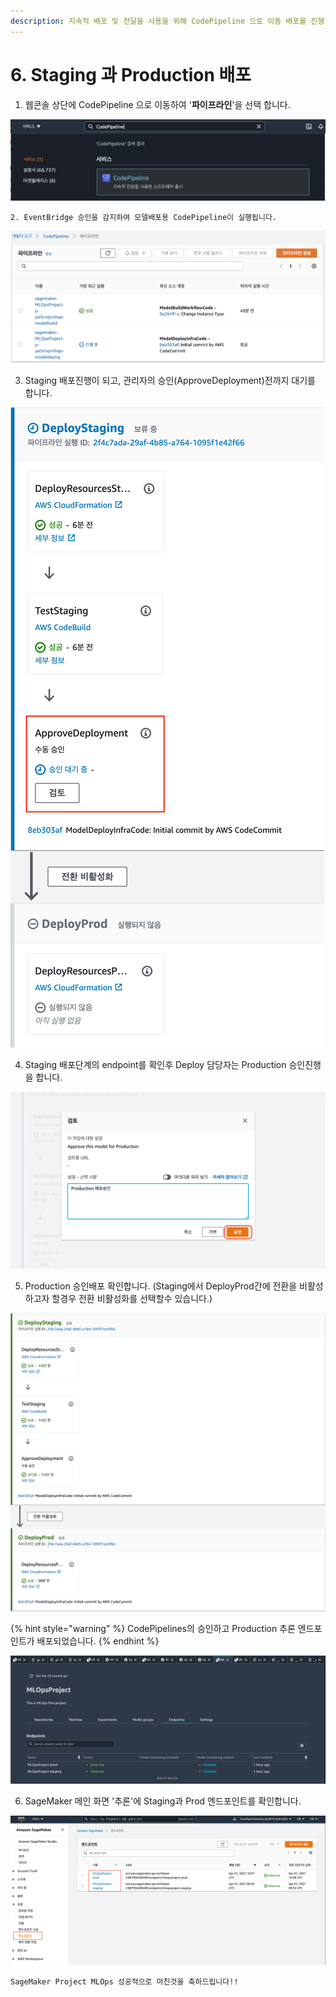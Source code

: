 ```yaml
---
description: 지속적 배포 및 전달을 사용을 위해 CodePipeline 으로 이동 배포를 진행합니다.
---
```


# 6. Staging 과 Production 배포

1. 웹콘솔 상단에 CodePipeline 으로 이동하여 '**파이프라인**'을 선택 합니다.

![](.gitbook/assets/screen-shot-2021-04-20-at-2.22.26-pm.png)

    2. EventBridge 승인을 감지하여 모델배포용 CodePipeline이 실행됩니다.

![](.gitbook/assets/screen-shot-2021-04-01-at-6.45.19-pm.png)

  3. Staging 배포진행이 되고, 관리자의 승인\(ApproveDeployment\)전까지 대기를 합니다.

![&#xBC30;&#xD3EC;&#xC6A9; &#xD30C;&#xC774;&#xD504;&#xB77C;&#xC778; &#xD654;&#xBA74;](.gitbook/assets/screen-shot-2021-04-01-at-7.01.15-pm.png)

   4. Staging 배포단계의 endpoint를 확인후 Deploy 담당자는 Production 승인진행을 합니다.

![&#xBC30;&#xD3EC; &#xC2B9;&#xC778; &#xAC80;&#xD1A0;](.gitbook/assets/screen-shot-2021-06-06-at-9.11.32-pm.png)

  5. Production 승인배포 확인합니다. \(Staging에서 DeployProd간에 전환을 비활성하고자 할경우 전환 비활성화를 선택할수 있습니다.\)

![](.gitbook/assets/image%20%2812%29.png)

{% hint style="warning" %}
CodePipelines의 승인하고 Production 추론 엔드포인트가 배포되었습니다.
{% endhint %}

![](.gitbook/assets/screen-shot-2021-04-01-at-8.10.31-pm.png)

  6. SageMaker 메인 화면 '추론'에 Staging과 Prod 엔드포인트를 확인합니다.

![](.gitbook/assets/screen-shot-2021-04-01-at-9.42.34-pm.png)

    SageMaker Project MLOps 성공적으로 마친것을 축하드립니다!!



